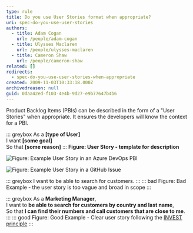 ```yaml
---
type: rule
title: Do you use User Stories format when appropriate?
uri: spec-do-you-use-user-stories
authors:
  - title: Adam Cogan
    url: /people/adam-cogan
  - title: Ulysses Maclaren
    url: /people/ulysses-maclaren
  - title: Cameron Shaw
    url: /people/cameron-shaw
related: []
redirects:
  - spec-do-you-use-user-stories-when-appropriate
created: 2009-11-03T10:33:18.000Z
archivedreason: null
guid: 0daa42ed-f103-4e4b-9d27-e9b77647b4b6
---
```

Product Backlog Items (PBIs) can be described in the form of a "User Stories" when appropriate. It ensures the developers will know the context for a PBI.

::: greybox
As a **\[type of User]**\
I want  **\[some goal]**\
So that **\[some reason]** 
:::
**Figure: User Story - template for description**

<!--endintro-->

![Figure: Example User Story in an Azure DevOps PBI](user-story-azuredevops.png)

![Figure: Example User Story in a GitHub Issue](userstory-github.png)

::: greybox
I want to be able to search for customers.
:::
::: bad
Figure: Bad Example - the user story is too vague and broad in scope
:::

::: greybox
As a **Marketing Manager**,  
I want to **be able to search for customers by country and last name**,  
So that **I can find their numbers and call customers that are close to me**.  
:::
::: good
Figure: Good Example - Clear user story following the [INVEST principle](https://en.wikipedia.org/wiki/INVEST_(mnemonic))
:::